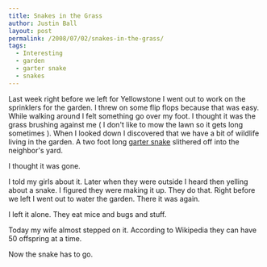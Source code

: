```yaml
---
title: Snakes in the Grass
author: Justin Ball
layout: post
permalink: /2008/07/02/snakes-in-the-grass/
tags:
  - Interesting
  - garden
  - garter snake
  - snakes
---
```

Last week right before we left for Yellowstone I went out to work on the sprinklers for the garden. I threw on some flip flops because that was easy. While walking around I felt something go over my foot. I thought it was the grass brushing against me ( I don't like to mow the lawn so it gets long sometimes ). When I looked down I discovered that we have a bit of wildlife living in the garden. A two foot long [garter snake][1] slithered off into the neighbor's yard.

 [1]: http://en.wikipedia.org/wiki/Garter_snake

I thought it was gone.

I told my girls about it. Later when they were outside I heard then yelling about a snake. I figured they were making it up. They do that. Right before we left I went out to water the garden. There it was again.

I left it alone. They eat mice and bugs and stuff.

Today my wife almost stepped on it. According to Wikipedia they can have 50 offspring at a time.

Now the snake has to go.